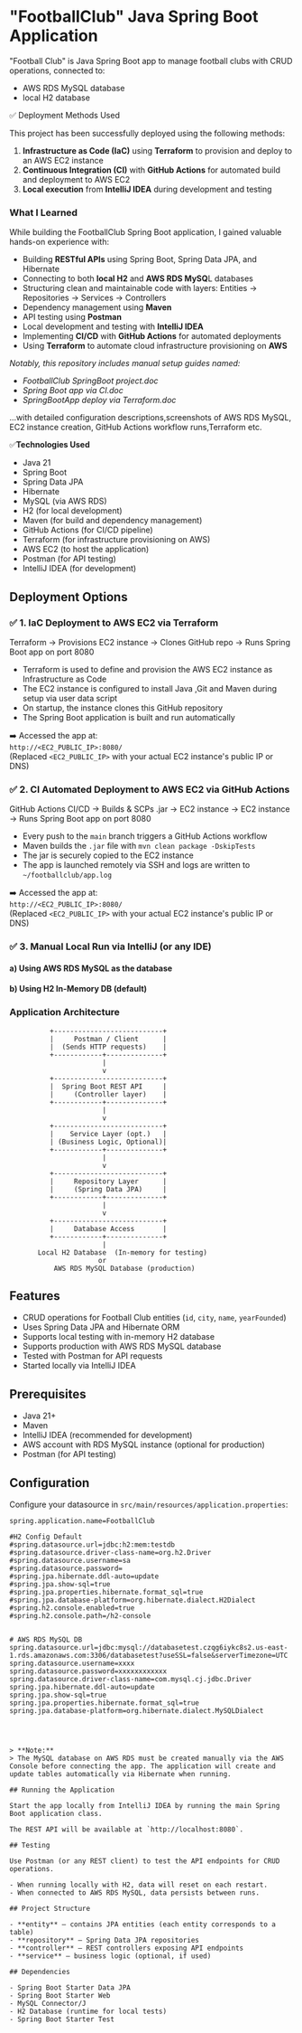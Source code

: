 # "FootballClub" Java Spring Boot Application

"Football Club" is Java Spring Boot app to manage football clubs with CRUD operations, connected to:
* AWS RDS MySQL database
* local H2 database  

  
✅ Deployment Methods Used 

This project has been successfully deployed using the following methods:

1. **Infrastructure as Code (IaC)** using **Terraform** to provision and deploy to an AWS EC2 instance
2. **Continuous Integration (CI)** with **GitHub Actions** for automated build and deployment to AWS EC2
3. **Local execution** from **IntelliJ IDEA** during development and testing


### What I Learned

While building the FootballClub Spring Boot application, I gained valuable hands-on experience with:

* Building **RESTful APIs** using Spring Boot, Spring Data JPA, and Hibernate
* Connecting to both **local H2** and **AWS RDS MySQ**L databases
* Structuring clean and maintainable code with layers: Entities → Repositories → Services → Controllers
* Dependency management using **Maven**
* API testing using **Postman**
* Local development and testing with **IntelliJ IDEA**
* Implementing **CI/CD** with **GitHub Actions** for automated deployments
* Using **Terraform** to automate cloud infrastructure provisioning on **AWS**

_Notably, this repository includes manual setup guides named:_
* _FootballClub SpringBoot project.doc_
* _Spring Boot app via CI.doc_
* _SpringBootApp deploy via Terraform.doc_
  
...with detailed configuration descriptions,screenshots of AWS RDS MySQL, EC2 instance creation, GitHub Actions workflow runs,Terraform etc.  


✅**Technologies Used**
* Java 21
* Spring Boot
* Spring Data JPA
* Hibernate
* MySQL (via AWS RDS)
* H2 (for local development)
* Maven (for build and dependency management)
* GitHub Actions (for CI/CD pipeline)
* Terraform (for infrastructure provisioning on AWS)
* AWS EC2 (to host the application)
* Postman (for API testing)
* IntelliJ IDEA (for development)

  
## Deployment Options

### ✅ 1. **IaC Deployment to AWS EC2 via Terraform**
Terraform → Provisions EC2 instance → Clones GitHub repo → Runs Spring Boot app on port 8080

- Terraform is used to define and provision the AWS EC2 instance as Infrastructure as Code
- The EC2 instance is configured to install Java ,Git and Maven during setup via user data script
- On startup, the instance clones this GitHub repository
- The Spring Boot application is built and run automatically

➡️ Accessed the app at:  
`http://<EC2_PUBLIC_IP>:8080/`  
(Replaced `<EC2_PUBLIC_IP>` with your actual EC2 instance's public IP or DNS)



### ✅ 2. **CI Automated Deployment to AWS EC2 via GitHub Actions**
GitHub Actions CI/CD → Builds & SCPs .jar → EC2 instance → EC2 instance → Runs Spring Boot app on port 8080

- Every push to the `main` branch triggers a GitHub Actions workflow
- Maven builds the `.jar` file with `mvn clean package -DskipTests`
- The jar is securely copied to the EC2 instance
- The app is launched remotely via SSH and logs are written to `~/footballclub/app.log`

➡️ Accessed the app at:  
`http://<EC2_PUBLIC_IP>:8080/`  
(Replaced `<EC2_PUBLIC_IP>` with your actual EC2 instance's public IP or DNS)

### ✅ 3. **Manual Local Run via IntelliJ (or any IDE)**
#### a) Using AWS RDS MySQL as the database
#### b) Using H2 In-Memory DB (default)  



### Application Architecture
              +---------------------------+
              |     Postman / Client      |
              |  (Sends HTTP requests)    |
              +------------+--------------+
                           |
                           v
              +---------------------------+
              |  Spring Boot REST API     |
              |     (Controller layer)    |
              +------------+--------------+
                           |
                           v
              +---------------------------+
              |    Service Layer (opt.)   |
              | (Business Logic, Optional)|
              +------------+--------------+
                           |
                           v
              +---------------------------+
              |     Repository Layer      |
              |     (Spring Data JPA)     |
              +------------+--------------+
                           |
                           v
              +---------------------------+
              |     Database Access       |
              +------------+--------------+
                           |
           Local H2 Database  (In-memory for testing)
                          or
               AWS RDS MySQL Database (production)

## Features

- CRUD operations for Football Club entities (`id`, `city`, `name`, `yearFounded`)  
- Uses Spring Data JPA and Hibernate ORM  
- Supports local testing with in-memory H2 database  
- Supports production with AWS RDS MySQL database  
- Tested with Postman for API requests  
- Started locally via IntelliJ IDEA  

## Prerequisites

- Java 21+  
- Maven  
- IntelliJ IDEA (recommended for development)  
- AWS account with RDS MySQL instance (optional for production)  
- Postman (for API testing)  

## Configuration

Configure your datasource in `src/main/resources/application.properties`:

```properties
spring.application.name=FootballClub

#H2 Config Default
#spring.datasource.url=jdbc:h2:mem:testdb
#spring.datasource.driver-class-name=org.h2.Driver
#spring.datasource.username=sa
#spring.datasource.password=
#spring.jpa.hibernate.ddl-auto=update
#spring.jpa.show-sql=true
#spring.jpa.properties.hibernate.format_sql=true
#spring.jpa.database-platform=org.hibernate.dialect.H2Dialect
#spring.h2.console.enabled=true
#spring.h2.console.path=/h2-console


# AWS RDS MySQL DB
spring.datasource.url=jdbc:mysql://databasetest.czqg6iykc8s2.us-east-1.rds.amazonaws.com:3306/databasetest?useSSL=false&serverTimezone=UTC
spring.datasource.username=xxxx
spring.datasource.password=xxxxxxxxxxxx
spring.datasource.driver-class-name=com.mysql.cj.jdbc.Driver
spring.jpa.hibernate.ddl-auto=update
spring.jpa.show-sql=true
spring.jpa.properties.hibernate.format_sql=true
spring.jpa.database-platform=org.hibernate.dialect.MySQLDialect




> **Note:**  
> The MySQL database on AWS RDS must be created manually via the AWS Console before connecting the app. The application will create and update tables automatically via Hibernate when running.

## Running the Application

Start the app locally from IntelliJ IDEA by running the main Spring Boot application class.

The REST API will be available at `http://localhost:8080`.

## Testing

Use Postman (or any REST client) to test the API endpoints for CRUD operations.

- When running locally with H2, data will reset on each restart.  
- When connected to AWS RDS MySQL, data persists between runs.  

## Project Structure

- **entity** — contains JPA entities (each entity corresponds to a table)  
- **repository** — Spring Data JPA repositories  
- **controller** — REST controllers exposing API endpoints  
- **service** — business logic (optional, if used)  

## Dependencies

- Spring Boot Starter Data JPA  
- Spring Boot Starter Web  
- MySQL Connector/J  
- H2 Database (runtime for local tests)  
- Spring Boot Starter Test  
